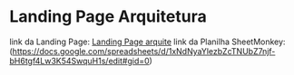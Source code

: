 # Landing Page Arquitetura
link da Landing Page: [Landing Page arquite](https://landing-page-arquitetura-vrg.netlify.app) 
link da Planilha SheetMonkey: (https://docs.google.com/spreadsheets/d/1xNdNyaYlezbZcTNUbZ7njf-bH6tgf4Lw3K54SwquH1s/edit#gid=0)

